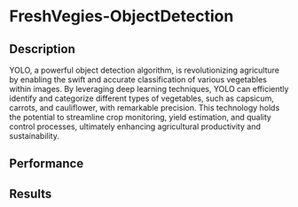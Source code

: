 # FreshVegies-ObjectDetection

## Description
YOLO, a powerful object detection algorithm, is revolutionizing agriculture by enabling 
the swift and accurate classification of various vegetables within images. By leveraging 
deep learning techniques, YOLO can efficiently identify and categorize different types of 
vegetables, such as capsicum, carrots, and cauliflower, with remarkable precision. 
This technology holds the potential to streamline crop monitoring, yield estimation, 
and quality control processes, ultimately enhancing agricultural productivity and sustainability.


## Performance
## Results
